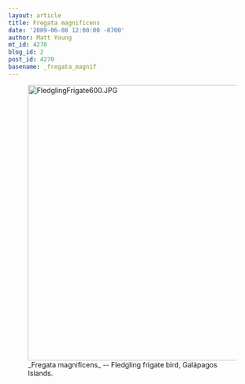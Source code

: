 ```yaml
---
layout: article
title: Fregata magnificens
date: '2009-06-08 12:00:00 -0700'
author: Matt Young
mt_id: 4270
blog_id: 2
post_id: 4270
basename: _fregata_magnif
---
```

<figure>
<a href="http://en.wikipedia.org/wiki/Frigate_bird"><img src="http://pandasthumb.org/archives/2009/05/15/FledglingFrigate600.JPG" alt="FledglingFrigate600.JPG" width="600" height="559" /></a>
<figcaption markdown="span">_Fregata magnificens_ -- Fledgling frigate bird, Galápagos Islands.

</figcaption>
</figure>
